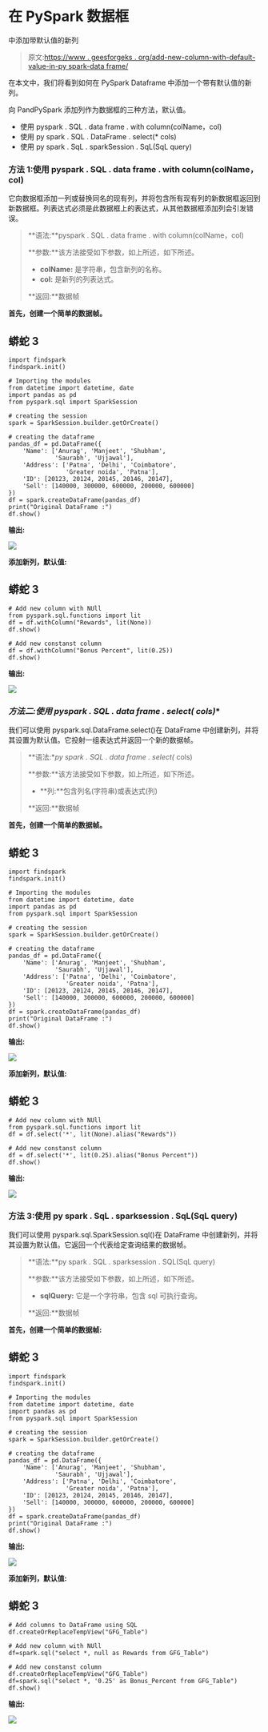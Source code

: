 # 在 PySpark 数据框

中添加带默认值的新列

> 原文:[https://www . geesforgeks . org/add-new-column-with-default-value-in-py spark-data frame/](https://www.geeksforgeeks.org/add-new-column-with-default-value-in-pyspark-dataframe/)

在本文中，我们将看到如何在 PySpark Dataframe 中添加一个带有默认值的新列。

向 PandPySpark 添加列作为数据框的三种方法，默认值。

*   使用 pyspark . SQL . data frame . with column(colName，col)
*   使用 py spark . SQL . DataFrame . select(* cols)
*   使用 py spark . SqL . sparkSession . SqL(SqL query)

### 方法 1:使用 pyspark . SQL . data frame . with column(colName，col)

它向数据框添加一列或替换同名的现有列，并将包含所有现有列的新数据框返回到新数据框。列表达式必须是此数据框上的表达式，从其他数据框添加列会引发错误。

> **语法:**pyspark . SQL . data frame . with column(colName，col)
> 
> **参数:**该方法接受如下参数，如上所述，如下所述。
> 
> *   **colName:** 是字符串，包含新列的名称。
> *   **col:** 是新列的列表达式。
> 
> **返回:**数据帧

**首先，创建一个简单的数据帧。**

## 蟒蛇 3

```
import findspark
findspark.init()

# Importing the modules
from datetime import datetime, date
import pandas as pd
from pyspark.sql import SparkSession

# creating the session
spark = SparkSession.builder.getOrCreate()

# creating the dataframe
pandas_df = pd.DataFrame({
    'Name': ['Anurag', 'Manjeet', 'Shubham',
             'Saurabh', 'Ujjawal'],
    'Address': ['Patna', 'Delhi', 'Coimbatore',
                'Greater noida', 'Patna'],
    'ID': [20123, 20124, 20145, 20146, 20147],
    'Sell': [140000, 300000, 600000, 200000, 600000]
})
df = spark.createDataFrame(pandas_df)
print("Original DataFrame :")
df.show()
```

**输出:**

![](img/5dcd2b92cd622d80f37d083d584f8b2e.png)

**添加新列，默认值:**

## 蟒蛇 3

```
# Add new column with NUll
from pyspark.sql.functions import lit
df = df.withColumn("Rewards", lit(None))
df.show()

# Add new constanst column
df = df.withColumn("Bonus Percent", lit(0.25))
df.show()
```

**输出:**

![](img/9fd5efe7fe13367c16988de1746060fc.png)

### **方法二:使用 pyspark . SQL . data frame . select(* cols)**

我们可以使用 pyspark.sql.DataFrame.select()在 DataFrame 中创建新列，并将其设置为默认值。它投射一组表达式并返回一个新的数据帧。

> **语法:**py spark . SQL . data frame . select(* cols)
> 
> **参数:**该方法接受如下参数，如上所述，如下所述。
> 
> *   **列:**包含列名(字符串)或表达式(列)
> 
> **返回:**数据帧

**首先，创建一个简单的数据帧。**

## 蟒蛇 3

```
import findspark
findspark.init()

# Importing the modules
from datetime import datetime, date
import pandas as pd
from pyspark.sql import SparkSession

# creating the session
spark = SparkSession.builder.getOrCreate()

# creating the dataframe
pandas_df = pd.DataFrame({
    'Name': ['Anurag', 'Manjeet', 'Shubham',
             'Saurabh', 'Ujjawal'],
    'Address': ['Patna', 'Delhi', 'Coimbatore',
                'Greater noida', 'Patna'],
    'ID': [20123, 20124, 20145, 20146, 20147],
    'Sell': [140000, 300000, 600000, 200000, 600000]
})
df = spark.createDataFrame(pandas_df)
print("Original DataFrame :")
df.show()
```

**输出:**

![](img/5dcd2b92cd622d80f37d083d584f8b2e.png)

**添加新列，默认值:**

## 蟒蛇 3

```
# Add new column with NUll
from pyspark.sql.functions import lit
df = df.select('*', lit(None).alias("Rewards"))

# Add new constanst column
df = df.select('*', lit(0.25).alias("Bonus Percent"))
df.show()
```

**输出:**

![](img/9fd5efe7fe13367c16988de1746060fc.png)

### 方法 3:使用 py spark . SqL . sparksession . SqL(SqL query)

我们可以使用 pyspark.sql.SparkSession.sql()在 DataFrame 中创建新列，并将其设置为默认值。它返回一个代表给定查询结果的数据帧。

> **语法:**py spark . SQL . sparksession . SQL(SqL query)
> 
> **参数:**该方法接受如下参数，如上所述，如下所述。
> 
> *   **sqlQuery:** 它是一个字符串，包含 sql 可执行查询。
> 
> **返回:**数据帧

**首先，创建一个简单的数据帧:**

## 蟒蛇 3

```
import findspark
findspark.init()

# Importing the modules
from datetime import datetime, date
import pandas as pd
from pyspark.sql import SparkSession

# creating the session
spark = SparkSession.builder.getOrCreate()

# creating the dataframe
pandas_df = pd.DataFrame({
    'Name': ['Anurag', 'Manjeet', 'Shubham',
             'Saurabh', 'Ujjawal'],
    'Address': ['Patna', 'Delhi', 'Coimbatore',
                'Greater noida', 'Patna'],
    'ID': [20123, 20124, 20145, 20146, 20147],
    'Sell': [140000, 300000, 600000, 200000, 600000]
})
df = spark.createDataFrame(pandas_df)
print("Original DataFrame :")
df.show()
```

**输出:**

![](img/5dcd2b92cd622d80f37d083d584f8b2e.png)

**添加新列，默认值:**

## 蟒蛇 3

```
# Add columns to DataFrame using SQL
df.createOrReplaceTempView("GFG_Table")

# Add new column with NUll
df=spark.sql("select *, null as Rewards from GFG_Table")

# Add new constanst column
df.createOrReplaceTempView("GFG_Table")
df=spark.sql("select *, '0.25' as Bonus_Percent from GFG_Table")
df.show()
```

**输出:**

![](img/9fd5efe7fe13367c16988de1746060fc.png)